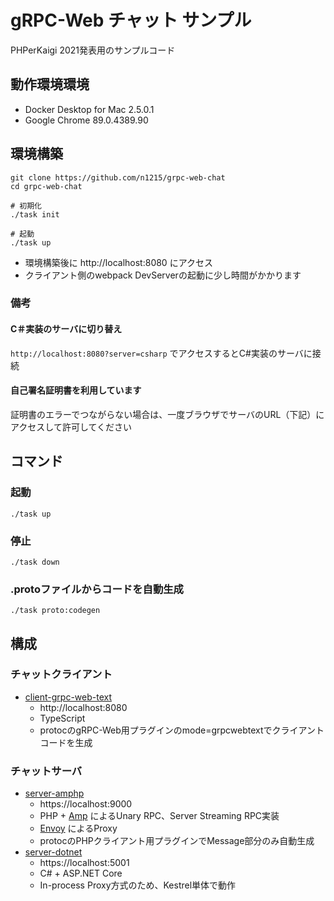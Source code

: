# gRPC-Web チャット サンプル
PHPerKaigi 2021発表用のサンプルコード

## 動作環境環境
- Docker Desktop for Mac 2.5.0.1
- Google Chrome 89.0.4389.90

## 環境構築

```
git clone https://github.com/n1215/grpc-web-chat
cd grpc-web-chat

# 初期化
./task init

# 起動
./task up
```

- 環境構築後に http://localhost:8080 にアクセス
- クライアント側のwebpack DevServerの起動に少し時間がかかります

### 備考
#### C＃実装のサーバに切り替え
`http://localhost:8080?server=csharp` でアクセスするとC#実装のサーバに接続
#### 自己署名証明書を利用しています
証明書のエラーでつながらない場合は、一度ブラウザでサーバのURL（下記）にアクセスして許可してください

## コマンド

### 起動
```
./task up
```

### 停止
```
./task down
```

### .protoファイルからコードを自動生成
```
./task proto:codegen
```

## 構成

### チャットクライアント
- [client-grpc-web-text](client-grpc-web-text)
  - http://localhost:8080
  - TypeScript
  - protocのgRPC-Web用プラグインのmode=grpcwebtextでクライアントコードを生成

### チャットサーバ
- [server-amphp](server-amphp)
  - https://localhost:9000
  - PHP + [Amp](https://amphp.org/) によるUnary RPC、Server Streaming RPC実装
  - [Envoy](https://www.envoyproxy.io/) によるProxy
  - protocのPHPクライアント用プラグインでMessage部分のみ自動生成
- [server-dotnet](server-dotnet)
  - https://localhost:5001
  - C# + ASP.NET Core
  - In-process Proxy方式のため、Kestrel単体で動作
